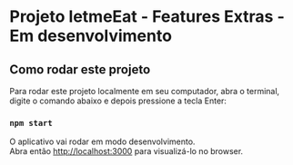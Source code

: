 # Projeto letmeEat - Features Extras - Em desenvolvimento

## Como rodar este projeto

Para rodar este projeto localmente em seu computador, abra o terminal, digite o comando abaixo e depois pressione a tecla Enter:

### `npm start`

O aplicativo vai rodar em modo desenvolvimento.\
Abra então [http://localhost:3000](http://localhost:3000) para visualizá-lo no browser.

